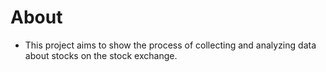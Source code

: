 # About

- This project aims to show the process of collecting and analyzing data about stocks on the stock exchange.
